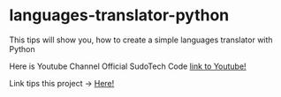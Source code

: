 # languages-translator-python
This tips will show you, how to create a simple languages translator with Python

Here is Youtube Channel Official SudoTech Code [link to Youtube!](https://www.youtube.com/channel/UCXVtKLT_tbjJzcWVoybzKQw?)

Link tips this project -> [Here!](https://youtu.be/SDQfhrKpYwA)
